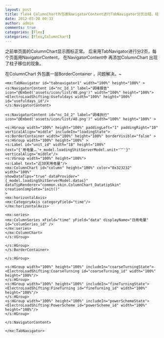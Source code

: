```yaml
---
layout: post
title: flex4 ColumnChart外包裹NavigatorContent进行TabNavigator分页出错，柱子移位 
date: 2012-03-28 00:33
author: admin
comments: true
categories: [Flex]
categories: [Flex,ColumnChart]
---
```

之前单页面的ColumnChart显示图标正常。
后来用TabNavigator进行分2页，每个页面用NavigatorContent，
在NavigatorContent中 再添加ColumnChart 出现了柱子移位的现象。

在ColumnChart 外包裹一层BorderContainer ，问题解决。~

    <mx:TabNavigator id="tabnavigator1" width="100%" height="100%" >
    <s:NavigatorContent id="nc_Id_1" label="调峰报告"
    icon="@Embed('assets/icon/list/48.png')" width="100%" height="100%">
    <ElectroLoadShifting:Usefuldays width="100%" height="100%" id="usefuldays_id"/>
    </s:NavigatorContent>

    <s:NavigatorContent id="nc_Id_2" label="调峰执行"
    icon="@Embed('assets/icon/list/48.png')" width="100%" height="100%" >

    <s:HGroup width="100%" height="100%" paddingLeft="1" paddingRight="10"
    verticalAlign="middle" includeIn="loadingState">
    <s:BorderContainer width="100%" height="100%" borderVisible="false" >
    <s:HGroup width="100%" height="100%" >
    <s:Label id="unit_id" width="18" height="100%"
    text="{'用电量︵'+_model.loadingShitServerModel.unit+'︶'}"
    verticalAlign="middle"/>
    <s:VGroup width="100%" height="100%">
    <s:Label text="近30天用电量"/>
    <mx:ColumnChart id="column" height="100%" color="0x323232" width="100%"
    showDataTips="true" dataProvider="{_model.loadingShitServerModel.datas}"
    dataTipRenderer="common.skin.ColumnChart_DatatipSkin" creationComplete="init()"
    >
    <mx:horizontalAxis>
    <mx:CategoryAxis categoryField="time"/>
    </mx:horizontalAxis>

    <mx:series>
    <mx:ColumnSeries xField="time" yField="data" displayName="日用电量" id="columSeries_id" />
    </mx:series>
    </mx:ColumnChart>
    </s:VGroup>

    </s:HGroup>
    </s:BorderContainer>

    </s:HGroup>

    <s:HGroup width="100%" height="100%" includeIn="coarseTurningState">
    <ElectroLoadShifting:CoarseTurning id="coarseTurning_id" width="100%" height="100%"/>
    </s:HGroup>
    <s:HGroup width="100%" height="100%" includeIn="fineTurningState">
    <ElectroLoadShifting:FineTurning id="fineTurning_id" width="100%" height="100%"/>
    </s:HGroup>
    <s:HGroup width="100%" height="100%" includeIn="powerSchemeState">
    <ElectroLoadShifting:PowerScheme id="powerScheme_id" width="100%" height="100%"/>
    </s:HGroup>

    </s:NavigatorContent>

    </mx:TabNavigator>